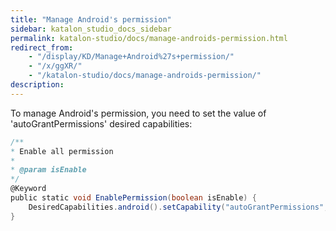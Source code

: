 ```yaml
---
title: "Manage Android's permission" 
sidebar: katalon_studio_docs_sidebar
permalink: katalon-studio/docs/manage-androids-permission.html 
redirect_from:
    - "/display/KD/Manage+Android%27s+permission/"
    - "/x/ggXR/"
    - "/katalon-studio/docs/manage-androids-permission/"
description: 
---
```

To manage Android's permission, you need to set the value of 'autoGrantPermissions' desired capabilities:

```groovy
/**
* Enable all permission
* 
* @param isEnable
*/
@Keyword
public static void EnablePermission(boolean isEnable) {
    DesiredCapabilities.android().setCapability("autoGrantPermissions", isEnable);
}
```